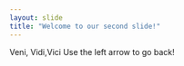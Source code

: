 ```yaml
---
layout: slide
title: "Welcome to our second slide!"
---
```

Veni, Vidi,Vici
Use the left arrow to go back!
